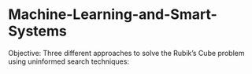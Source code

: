 # Machine-Learning-and-Smart-Systems
Objective: Three different approaches to solve the Rubik’s Cube problem using uninformed search techniques:
